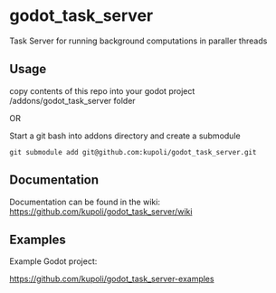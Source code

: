 # godot_task_server
Task Server for running background computations in paraller threads

## Usage
copy contents of this repo into your godot project /addons/godot_task_server folder

OR

Start a git bash into addons directory and create a submodule
```
git submodule add git@github.com:kupoli/godot_task_server.git
```

## Documentation

Documentation can be found in the wiki:
https://github.com/kupoli/godot_task_server/wiki

## Examples

Example Godot project:

https://github.com/kupoli/godot_task_server-examples